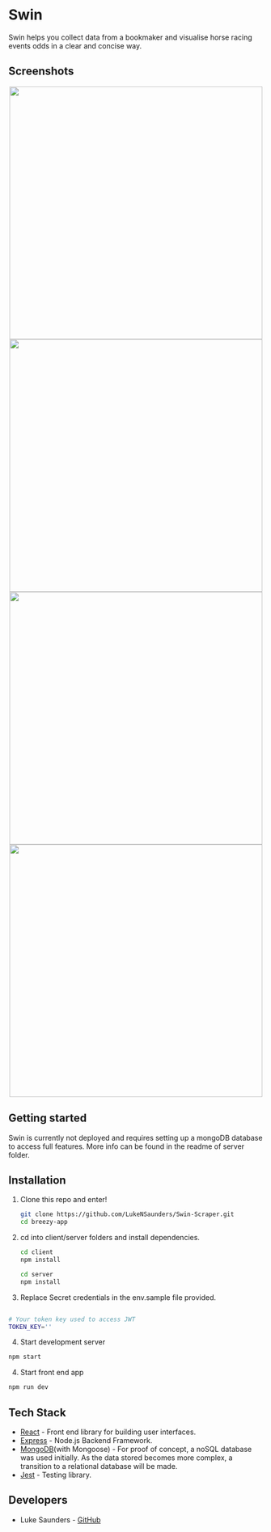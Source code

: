 # Swin

Swin helps you collect data from a bookmaker and visualise horse racing events odds in a clear and concise way.

## Screenshots

<p align="center">
  <img "../client/src/assets/swinLogin.png" width = 500 />
  <img "../client/src/assets/swinOdds.png" width = 500 />
  <img "../client/src/assets/swinRaces.png" width = 500 />
  <img "../client/src/assets/swinOdds.png" width = 500 />
</p>

## Getting started

Swin is currently not deployed and requires setting up a mongoDB database to access full features. More info can be found in the readme of server folder. 


## Installation

1. Clone this repo and enter!

   ```bash
   git clone https://github.com/LukeNSaunders/Swin-Scraper.git
   cd breezy-app
   ```

2. cd into client/server folders and install dependencies.

   ```bash
   cd client 
   npm install
   
   cd server 
   npm install
   ```
  

3. Replace Secret credentials in the env.sample file provided. 
```bash 

# Your token key used to access JWT 
TOKEN_KEY=''

```

4. Start development server

```bash 
npm start 
```
4. Start front end app 
```bash 
npm run dev 
```


## Tech Stack

* [React](https://github.com/facebook/react) -  Front end library for building user interfaces. 
* [Express](https://github.com/auth0/nextjs-auth0) - Node.js Backend Framework. 
* [MongoDB](https://github.com/mongodb)(with Mongoose) - For proof of concept, a noSQL database was used initially. As the data stored becomes more complex, a transition to a relational database will be made.
* [Jest](https://github.com/facebook/jest) - Testing library. 

## Developers

* Luke Saunders - [GitHub](https://github.com/LukeNSaunders)
